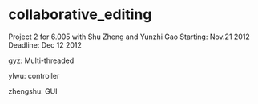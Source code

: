collaborative_editing
=====================

Project 2 for 6.005 with Shu Zheng and Yunzhi Gao
Starting: Nov.21 2012
Deadline: Dec 12 2012

gyz: Multi-threaded

ylwu: controller

zhengshu: GUI